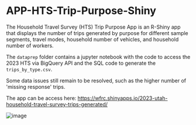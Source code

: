 # APP-HTS-Trip-Purpose-Shiny

The Household Travel Survey (HTS) Trip Purpose App is an R-Shiny app that displays the number of trips generated by purpose for different sample segments, travel modes, household number of vehicles, and household number of workers.

The `dataprep` folder contains a jupyter notebook with the code to access the 2023 HTS via BigQuery API and the SQL code to generate the `trips_by_type.csv`.

Some data issues still remain to be resolved, such as the higher number of 'missing response' trips.

The app can be access here: https://wfrc.shinyapps.io/2023-utah-household-travel-survey-trips-generated/

![image](https://github.com/user-attachments/assets/93211e3b-b55e-499a-8a3d-61fbf38559c0)
